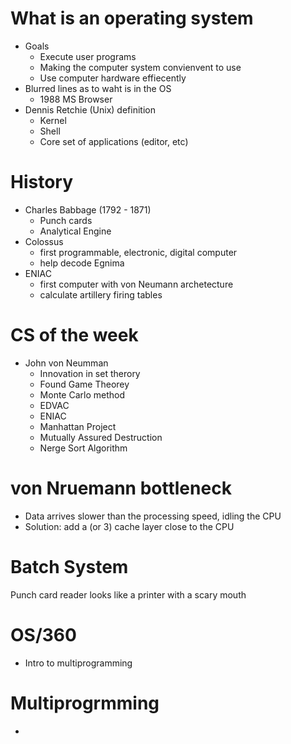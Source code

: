 # What is an operating system

- Goals
  - Execute user programs
  - Making the computer system convienvent to use
  - Use computer hardware effiecently
- Blurred lines as to waht is in the OS
  - 1988 MS Browser
- Dennis Retchie (Unix) definition
  - Kernel
  - Shell
  - Core set of applications (editor, etc)

# History
- Charles Babbage (1792 - 1871)
  - Punch cards
  - Analytical Engine
- Colossus
  - first programmable, electronic, digital computer
  - help decode Egnima
- ENIAC
  - first computer with von Neumann archetecture
  - calculate artillery firing tables

# CS of the week
- John von Neumman
  - Innovation in set therory
  - Found Game Theorey
  - Monte Carlo method
  - EDVAC
  - ENIAC
  - Manhattan Project
  - Mutually Assured Destruction
  - Nerge Sort Algorithm

# von Nruemann bottleneck
- Data arrives slower than the processing speed, idling the CPU
- Solution: add a (or 3) cache layer close to the CPU

# Batch System

Punch card reader looks like a printer with a scary mouth

# OS/360
- Intro to multiprogramming

# Multiprogrmming
- 
